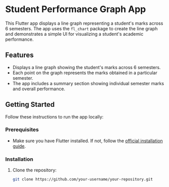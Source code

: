 # Student Performance Graph App

This Flutter app displays a line graph representing a student's marks across 6 semesters. The app uses the `fl_chart` package to create the line graph and demonstrates a simple UI for visualizing a student's academic performance.

## Features

- Displays a line graph showing the student's marks across 6 semesters.
- Each point on the graph represents the marks obtained in a particular semester.
- The app includes a summary section showing individual semester marks and overall performance.

## Getting Started

Follow these instructions to run the app locally:

### Prerequisites

- Make sure you have Flutter installed. If not, follow the [official installation guide](https://flutter.dev/docs/get-started/install).

### Installation

1. Clone the repository:

   ```bash
   git clone https://github.com/your-username/your-repository.git



